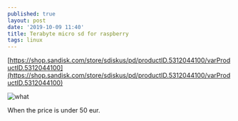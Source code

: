 ```yaml
---
published: true
layout: post
date: '2019-10-09 11:40'
title: Terabyte micro sd for raspberry
tags: linux 
---
```

[https://shop.sandisk.com/store/sdiskus/pd/productID.5312044100/varProductID.5312044100](https://shop.sandisk.com/store/sdiskus/pd/productID.5312044100/varProductID.5312044100)

![what](https://cdn.scrot.moe/images/2019/10/09/sandisk.png)

When the price is under 50 eur.
